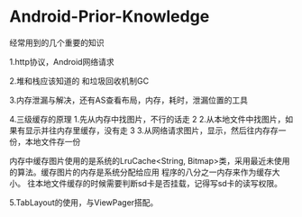 # Android-Prior-Knowledge
经常用到的几个重要的知识

1.http协议，Android网络请求

2.堆和栈应该知道的  和垃圾回收机制GC

3.内存泄漏与解决，还有AS查看布局，内存，耗时，泄漏位置的工具

4.三级缓存的原理
 1.先从内存中找图片，不行的话走 2
 2.从本地文件中找图片，如果有显示并往内存里缓存，没有走 3
 3.从网络请求图片，显示，然后往内存存一份，本地文件存一份

内存中缓存图片使用的是系统的LruCache<String, Bitmap>类，采用最近未使用的算法。缓存图片的内存是系统分配给应用
程序的八分之一内存来作为缓存大小。
往本地文件缓存的时候需要判断sd卡是否挂载，记得写sd卡的读写权限。

5.TabLayout的使用，与ViewPager搭配。
